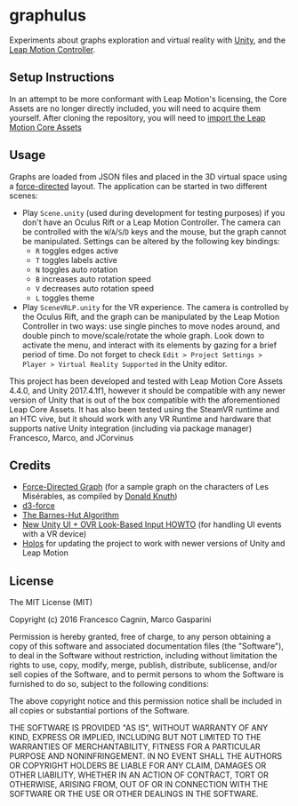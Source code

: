 # graphulus
Experiments about graphs exploration and virtual reality with [Unity](https://unity3d.com/), and the [Leap Motion Controller](https://www.leapmotion.com/).

## Setup Instructions
In an attempt to be more conformant with Leap Motion's licensing, the Core Assets are no longer directly included, you will need to acquire them yourself. After cloning the repository, you will need to [import the Leap Motion Core Assets](https://developer.leapmotion.com/releases/core-assets-440)

## Usage

Graphs are loaded from JSON files and placed in the 3D virtual space using a [force-directed](https://en.wikipedia.org/wiki/Force-directed_graph_drawing) layout. The application can be started in two different scenes:
- Play `Scene.unity` (used during development for testing purposes) if you don't have an Oculus Rift or a Leap Motion Controller. The camera can be controlled with the `W`/`A`/`S`/`D` keys and the mouse, but the graph cannot be manipulated. Settings can be altered by the following key bindings:
  - `R` toggles edges active
  - `T` toggles labels active
  - `N` toggles auto rotation
  - `B` increases auto rotation speed
  - `V` decreases auto rotation speed
  - `L` toggles theme
- Play `SceneVRLP.unity` for the VR experience. The camera is controlled by the Oculus Rift, and the graph can be manipulated by the Leap Motion Controller in two ways: use single pinches to move nodes around, and double pinch to move/scale/rotate the whole graph. Look down to activate the menu, and interact with its elements by gazing for a brief period of time. Do not forget to check `Edit > Project Settings > Player > Virtual Reality Supported` in the Unity editor.

This project has been developed and tested with Leap Motion Core Assets 4.4.0, and Unity 2017.4.1f1, however it should be compatible with any newer version of Unity that is out of the box compatible with the aforementioned Leap Core Assets.
It has also been tested using the SteamVR runtime and an HTC vive, but it should work with any VR Runtime and hardware that supports native Unity integration (including via package manager)
Francesco, Marco, and JCorvinus

## Credits
- [Force-Directed Graph](https://bl.ocks.org/mbostock/4062045) (for a sample graph on the characters of Les Misérables, as compiled by [Donald Knuth](http://www-cs-faculty.stanford.edu/~uno/sgb.html))
- [d3-force](https://github.com/d3/d3-force)
- [The Barnes-Hut Algorithm](http://arborjs.org/docs/barnes-hut)
- [New Unity UI + OVR Look-Based Input HOWTO](https://forums.oculus.com/community/discussion/16710/new-unity-ui-ovr-look-based-input-howto) (for handling UI events with a VR device)
- [Holos](holos.io) for updating the project to work with newer versions of Unity and Leap Motion


## License
The MIT License (MIT)

Copyright (c) 2016 Francesco Cagnin, Marco Gasparini

Permission is hereby granted, free of charge, to any person obtaining a copy
of this software and associated documentation files (the "Software"), to deal
in the Software without restriction, including without limitation the rights
to use, copy, modify, merge, publish, distribute, sublicense, and/or sell
copies of the Software, and to permit persons to whom the Software is
furnished to do so, subject to the following conditions:

The above copyright notice and this permission notice shall be included in all
copies or substantial portions of the Software.

THE SOFTWARE IS PROVIDED "AS IS", WITHOUT WARRANTY OF ANY KIND, EXPRESS OR
IMPLIED, INCLUDING BUT NOT LIMITED TO THE WARRANTIES OF MERCHANTABILITY,
FITNESS FOR A PARTICULAR PURPOSE AND NONINFRINGEMENT. IN NO EVENT SHALL THE
AUTHORS OR COPYRIGHT HOLDERS BE LIABLE FOR ANY CLAIM, DAMAGES OR OTHER
LIABILITY, WHETHER IN AN ACTION OF CONTRACT, TORT OR OTHERWISE, ARISING FROM,
OUT OF OR IN CONNECTION WITH THE SOFTWARE OR THE USE OR OTHER DEALINGS IN THE
SOFTWARE.
